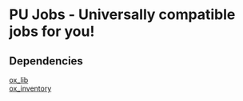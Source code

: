 # PU Jobs - Universally compatible jobs for you!

## Dependencies
[ox_lib](https://github.com/overextended/ox_lib) <br>
[ox_inventory](https://github.com/overextended/ox_inventory)
